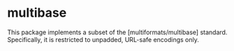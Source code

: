 # multibase

This package implements a subset of the [multiformats/multibase] standard.
Specifically, it is restricted to unpadded, URL-safe encodings only.
